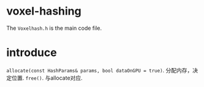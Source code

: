 # voxel-hashing
The `Voxelhash.h` is the main code file.
# introduce
`allocate(const HashParams& params, bool dataOnGPU = true)`.
分配内存，决定位置.
`free()`.
与allocate对应.
